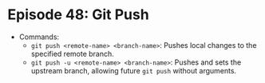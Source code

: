 # Episode 48: Git Push

- Commands:
  - `git push <remote-name> <branch-name>`: Pushes local changes to the specified remote branch.
  - `git push -u <remote-name> <branch-name>`: Pushes and sets the upstream branch, allowing future `git push` without arguments.